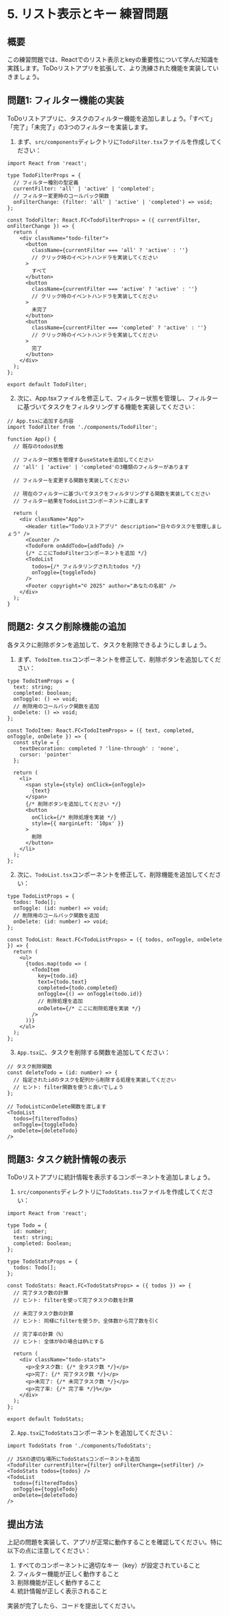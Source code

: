 # 5. リスト表示とキー 練習問題

## 概要

この練習問題では、Reactでのリスト表示とkeyの重要性について学んだ知識を実践します。ToDoリストアプリを拡張して、より洗練された機能を実装していきましょう。

## 問題1: フィルター機能の実装

ToDoリストアプリに、タスクのフィルター機能を追加しましょう。「すべて」「完了」「未完了」の3つのフィルターを実装します。

1. まず、`src/components`ディレクトリに`TodoFilter.tsx`ファイルを作成してください：

```tsx
import React from 'react';

type TodoFilterProps = {
  // フィルター種別の型定義
  currentFilter: 'all' | 'active' | 'completed';
  // フィルター変更時のコールバック関数
  onFilterChange: (filter: 'all' | 'active' | 'completed') => void;
};

const TodoFilter: React.FC<TodoFilterProps> = ({ currentFilter, onFilterChange }) => {
  return (
    <div className="todo-filter">
      <button 
        className={currentFilter === 'all' ? 'active' : ''}
        // クリック時のイベントハンドラを実装してください
      >
        すべて
      </button>
      <button 
        className={currentFilter === 'active' ? 'active' : ''}
        // クリック時のイベントハンドラを実装してください
      >
        未完了
      </button>
      <button 
        className={currentFilter === 'completed' ? 'active' : ''}
        // クリック時のイベントハンドラを実装してください
      >
        完了
      </button>
    </div>
  );
};

export default TodoFilter;
```

2. 次に、App.tsxファイルを修正して、フィルター状態を管理し、フィルターに基づいてタスクをフィルタリングする機能を実装してください：

```tsx
// App.tsxに追加する内容
import TodoFilter from './components/TodoFilter';

function App() {
  // 既存のtodos状態

  // フィルター状態を管理するuseStateを追加してください
  // 'all' | 'active' | 'completed'の3種類のフィルターがあります

  // フィルターを変更する関数を実装してください

  // 現在のフィルターに基づいてタスクをフィルタリングする関数を実装してください
  // フィルター結果をTodoListコンポーネントに渡します

  return (
    <div className="App">
      <Header title="Todoリストアプリ" description="日々のタスクを管理しましょう" />
      <Counter />
      <TodoForm onAddTodo={addTodo} />
      {/* ここにTodoFilterコンポーネントを追加 */}
      <TodoList 
        todos={/* フィルタリングされたtodos */} 
        onToggle={toggleTodo} 
      />
      <Footer copyright="© 2025" author="あなたの名前" />
    </div>
  );
}
```

## 問題2: タスク削除機能の追加

各タスクに削除ボタンを追加して、タスクを削除できるようにしましょう。

1. まず、`TodoItem.tsx`コンポーネントを修正して、削除ボタンを追加してください：

```tsx
type TodoItemProps = {
  text: string;
  completed: boolean;
  onToggle: () => void;
  // 削除用のコールバック関数を追加
  onDelete: () => void;
};

const TodoItem: React.FC<TodoItemProps> = ({ text, completed, onToggle, onDelete }) => {
  const style = {
    textDecoration: completed ? 'line-through' : 'none',
    cursor: 'pointer'
  };

  return (
    <li>
      <span style={style} onClick={onToggle}>
        {text}
      </span>
      {/* 削除ボタンを追加してください */}
      <button 
        onClick={/* 削除処理を実装 */}
        style={{ marginLeft: '10px' }}
      >
        削除
      </button>
    </li>
  );
};
```

2. 次に、`TodoList.tsx`コンポーネントを修正して、削除機能を追加してください：

```tsx
type TodoListProps = {
  todos: Todo[];
  onToggle: (id: number) => void;
  // 削除用のコールバック関数を追加
  onDelete: (id: number) => void;
};

const TodoList: React.FC<TodoListProps> = ({ todos, onToggle, onDelete }) => {
  return (
    <ul>
      {todos.map(todo => (
        <TodoItem
          key={todo.id}
          text={todo.text}
          completed={todo.completed}
          onToggle={() => onToggle(todo.id)}
          // 削除処理を追加
          onDelete={/* ここに削除処理を実装 */}
        />
      ))}
    </ul>
  );
};
```

3. `App.tsx`に、タスクを削除する関数を追加してください：

```tsx
// タスク削除関数
const deleteTodo = (id: number) => {
  // 指定されたidのタスクを配列から削除する処理を実装してください
  // ヒント: filter関数を使うと良いでしょう
};

// TodoListにonDelete関数を渡します
<TodoList 
  todos={filteredTodos} 
  onToggle={toggleTodo} 
  onDelete={deleteTodo} 
/>
```

## 問題3: タスク統計情報の表示

ToDoリストアプリに統計情報を表示するコンポーネントを追加しましょう。

1. `src/components`ディレクトリに`TodoStats.tsx`ファイルを作成してください：

```tsx
import React from 'react';

type Todo = {
  id: number;
  text: string;
  completed: boolean;
};

type TodoStatsProps = {
  todos: Todo[];
};

const TodoStats: React.FC<TodoStatsProps> = ({ todos }) => {
  // 完了タスク数の計算
  // ヒント: filterを使って完了タスクの数を計算
  
  // 未完了タスク数の計算
  // ヒント: 同様にfilterを使うか、全体数から完了数を引く
  
  // 完了率の計算（%）
  // ヒント: 全体が0の場合は0%とする

  return (
    <div className="todo-stats">
      <p>全タスク数: {/* 全タスク数 */}</p>
      <p>完了: {/* 完了タスク数 */}</p>
      <p>未完了: {/* 未完了タスク数 */}</p>
      <p>完了率: {/* 完了率 */}%</p>
    </div>
  );
};

export default TodoStats;
```

2. `App.tsx`に`TodoStats`コンポーネントを追加してください：

```tsx
import TodoStats from './components/TodoStats';

// JSXの適切な場所にTodoStatsコンポーネントを追加
<TodoFilter currentFilter={filter} onFilterChange={setFilter} />
<TodoStats todos={todos} />
<TodoList 
  todos={filteredTodos} 
  onToggle={toggleTodo} 
  onDelete={deleteTodo} 
/>
```

## 提出方法

上記の問題を実装して、アプリが正常に動作することを確認してください。特に以下の点に注意してください：

1. すべてのコンポーネントに適切なキー（key）が設定されていること
2. フィルター機能が正しく動作すること
3. 削除機能が正しく動作すること
4. 統計情報が正しく表示されること

実装が完了したら、コードを提出してください。
